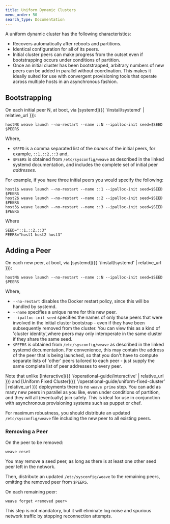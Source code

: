 ```yaml
---
title: Uniform Dynamic Clusters
menu_order: 50
search_type: Documentation
---
```


A uniform dynamic cluster has the following characteristics:

* Recovers automatically after reboots and partitions.
* Identical configuration for all of its peers.
* Initial cluster peers can make progress from the outset even if
  bootstrapping occurs under conditions of partition.
* Once an initial cluster has been bootstrapped, arbitrary numbers of
  new peers can be added in parallel without coordination. This makes
  it ideally suited for use with convergent provisioning tools that
  operate across multiple hosts in an asynchronous fashion.

## Bootstrapping

On each initial peer N, at boot, via
[systemd]({{ '/install/systemd' | relative_url }}):

    hostN$ weave launch --no-restart --name ::N --ipalloc-init seed=$SEED $PEERS

Where, 

* `$SEED` is a comma separated list of the _names_ of the initial
peers, for example, `::1,::2,::3` and, 
* `$PEERS` is obtained from `/etc/sysconfig/weave` as described in the linked systemd
documentation, and includes the complete set of initial peer
_addresses_.

For example, if you have three initial peers you would specify the
following:

    host1$ weave launch --no-restart --name ::1 --ipalloc-init seed=$SEED $PEERS
    host2$ weave launch --no-restart --name ::2 --ipalloc-init seed=$SEED $PEERS
    host3$ weave launch --no-restart --name ::3 --ipalloc-init seed=$SEED $PEERS

Where

    SEED="::1,::2,::3"
    PEERS="host1 host2 host3"

## Adding a Peer

On each new peer, at boot, via
[systemd]({{ '/install/systemd' | relative_url }}):

    hostN$ weave launch --no-restart --name ::N --ipalloc-init seed=$SEED $PEERS

Where,

* `--no-restart` disables the Docker restart policy, since this will be
  handled by systemd.
* `--name` specifies a unique name for this new peer.
* `--ipalloc-init seed` specifies the names of only those peers that were
  involved in the initial cluster bootstrap - even if they have been
  subsequently removed from the cluster. You can view this as a kind
  of 'cluster identity',where  peers may only interoperate in the same
  cluster if they share the same seed.
* `$PEERS` is obtained from `/etc/sysconfig/weave` as described in the
  linked systemd documentation. For convenience, this may contain the
  address of the peer that is being launched, so that you don't have
  to compute separate lists of 'other' peers tailored to each peer -
  just supply the same complete list of peer addresses to every peer.

Note that unlike [Interactive]({{ '/operational-guide/interactive' | relative_url }})
and [Uniform Fixed Cluster]({{ '/operational-guide/uniform-fixed-cluster' | relative_url }}) deployments
there is no `weave prime` step. You can add as many new peers in
parallel as you like, even under conditions of partition, and they
will all (eventually) join safely. This is ideal for use in
conjunction with asynchronous provisioning systems such as puppet or
chef. 

For maximum robustness, you should distribute an updated
`/etc/sysconfig/weave` file including the new peer to all existing
peers.

### Removing a Peer

On the peer to be removed:

    weave reset

You may remove a seed peer, as long as there is at least one other
seed peer left in the network.

Then, distribute an updated `/etc/sysconfig/weave` to the remaining
peers, omitting the removed peer from `$PEERS`.

On each remaining peer:

    weave forget <removed peer>

This step is not mandatory, but it will eliminate log noise and
spurious network traffic by stopping reconnection attempts.
